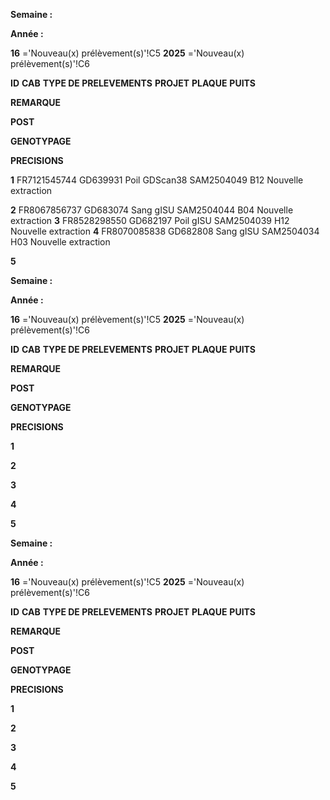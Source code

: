 **Semaine :**

**Année :**


**16** ='Nouveau(x) prélèvement(s)'!C5
**2025** ='Nouveau(x) prélèvement(s)'!C6


**ID** **CAB** **TYPE DE PRELEVEMENTS** **PROJET** **PLAQUE** **PUITS**


**REMARQUE**

**POST**

**GENOTYPAGE**


**PRECISIONS**


**1** FR7121545744 GD639931 Poil GDScan38 SAM2504049 B12 Nouvelle extraction

**2** FR8067856737 GD683074 Sang gISU SAM2504044 B04 Nouvelle extraction
**3** FR8528298550 GD682197 Poil gISU SAM2504039 H12 Nouvelle extraction
**4** FR8070085838 GD682808 Sang gISU SAM2504034 H03 Nouvelle extraction

**5**

**Semaine :**

**Année :**


**16** ='Nouveau(x) prélèvement(s)'!C5
**2025** ='Nouveau(x) prélèvement(s)'!C6


**ID** **CAB** **TYPE DE PRELEVEMENTS** **PROJET** **PLAQUE** **PUITS**


**REMARQUE**

**POST**

**GENOTYPAGE**


**PRECISIONS**


**1**

**2**

**3**

**4**

**5**

**Semaine :**

**Année :**


**16** ='Nouveau(x) prélèvement(s)'!C5
**2025** ='Nouveau(x) prélèvement(s)'!C6


**ID** **CAB** **TYPE DE PRELEVEMENTS** **PROJET** **PLAQUE** **PUITS**


**REMARQUE**

**POST**

**GENOTYPAGE**


**PRECISIONS**


**1**

**2**

**3**

**4**

**5**


